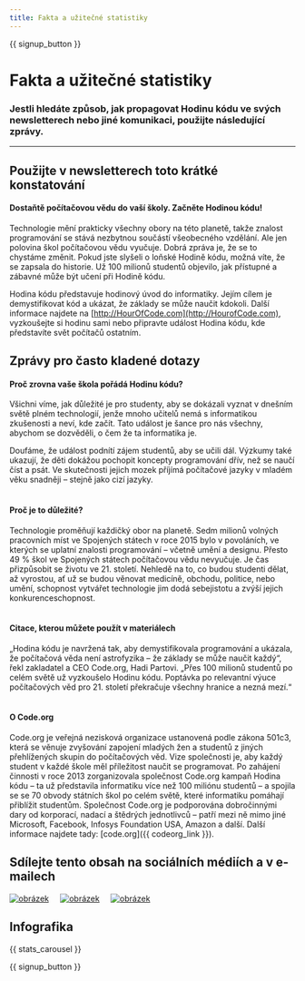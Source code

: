```yaml
---
title: Fakta a užitečné statistiky
---
```


<a id="blurb"></a>

{{ signup_button }}

# Fakta a užitečné statistiky

### Jestli hledáte způsob, jak propagovat Hodinu kódu ve svých newsletterech nebo jiné komunikaci, použijte následující zprávy.

* * *

## Použijte v newsletterech toto krátké konstatování

#### Dostaňtě počítačovou vědu do vaší školy. Začněte Hodinou kódu!

Technologie mění prakticky všechny obory na této planetě, takže znalost programování se stává nezbytnou součástí všeobecného vzdělání. Ale jen polovina škol počítačovou vědu vyučuje. Dobrá zpráva je, že se to chystáme změnit. Pokud jste slyšeli o loňské Hodině kódu, možná víte, že se zapsala do historie. Už 100 milionů studentů objevilo, jak přístupné a zábavné může být učení při Hodině kódu.

Hodina kódu představuje hodinový úvod do informatiky. Jejím cílem je demystifikovat kód a ukázat, že základy se může naučit kdokoli. Další informace najdete na [http://HourOfCode.com](http://HourofCode.com), vyzkoušejte si hodinu sami nebo připravte událost Hodina kódu, kde představíte svět počítačů ostatním.

## Zprávy pro často kladené dotazy

#### Proč zrovna vaše škola pořádá Hodinu kódu?

Všichni víme, jak důležité je pro studenty, aby se dokázali vyznat v dnešním světě plném technologií, jenže mnoho učitelů nemá s informatikou zkušenosti a neví, kde začít. Tato událost je šance pro nás všechny, abychom se dozvěděli, o čem že ta informatika je.

Doufáme, že událost podnítí zájem studentů, aby se učili dál. Výzkumy také ukazují, že děti dokážou pochopit koncepty programování dřív, než se naučí číst a psát. Ve skutečnosti jejich mozek příjímá počítačové jazyky v mladém věku snadněji – stejně jako cizí jazyky. <br /> <br />

#### Proč je to důležité?

Technologie proměňují každičký obor na planetě. Sedm milionů volných pracovních míst ve Spojených státech v roce 2015 bylo v povoláních, ve kterých se uplatní znalosti programování – včetně umění a designu. Přesto 49 % škol ve Spojených státech počítačovou vědu nevyučuje. Je čas přizpůsobit se životu ve 21. století. Nehledě na to, co budou studenti dělat, až vyrostou, ať už se budou věnovat medicíně, obchodu, politice, nebo umění, schopnost vytvářet technologie jim dodá sebejistotu a zvýší jejich konkurenceschopnost. <br /> <br />

#### Citace, kterou můžete použít v materiálech

„Hodina kódu je navržená tak, aby demystifikovala programování a ukázala, že počítačová věda není astrofyzika – že základy se může naučit každý“, řekl zakladatel a CEO Code.org, Hadi Partovi. „Přes 100 milionů studentů po celém světě už vyzkoušelo Hodinu kódu. Poptávka po relevantní výuce počítačových věd pro 21. století překračuje všechny hranice a nezná mezí.“ <br /> <br />

#### O Code.org

Code.org je veřejná nezisková organizace ustanovená podle zákona 501c3, která se věnuje zvyšování zapojení mladých žen a studentů z jiných přehlížených skupin do počítačových věd. Vize společnosti je, aby každý student v každé škole měl příležitost naučit se programovat. Po zahájení činnosti v roce 2013 zorganizovala společnost Code.org kampaň Hodina kódu – ta už představila informatiku více než 100 miliónu studentů – a spojila se se 70 obvody státních škol po celém světě, které informatiku pomáhají přiblížit studentům. Společnost Code.org je podporována dobročinnými dary od korporací, nadací a štědrých jednotlivců – patří mezi ně mimo jiné Microsoft, Facebook, Infosys Foundation USA, Amazon a další. Další informace najdete tady: [code.org]({{ codeorg_link }}).

## Sdílejte tento obsah na sociálních médiích a v e-mailech

[![obrázek](/images/social-media/fit-250/social-1.png)](/images/social-media/social-1.png)&nbsp;&nbsp;&nbsp;&nbsp; [![obrázek](/images/social-media/fit-250/social-2.png)](/images/social-media/social-2.png)&nbsp;&nbsp;&nbsp;&nbsp; [![obrázek](/images/social-media/fit-250/social-3.png)](/images/social-media/social-3.png)&nbsp;&nbsp;&nbsp;&nbsp;

<a id="infographics"></a>

## Infografika

{{ stats_carousel }}

{{ signup_button }}